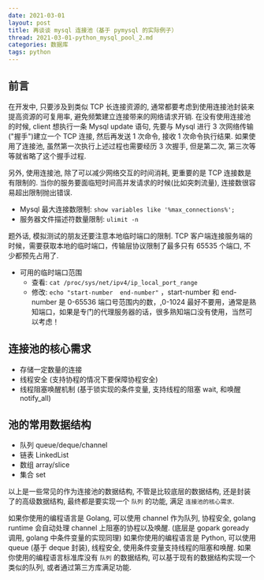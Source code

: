 ```yaml
---
date: 2021-03-01
layout: post
title: 再谈谈 mysql 连接池（基于 pymysql 的实际例子）
thread: 2021-03-01-python_mysql_pool_2.md
categories: 数据库
tags: python
---
```


## 前言

在开发中, 只要涉及到类似 TCP 长连接资源的, 通常都要考虑到使用连接池封装来提高资源的可复用率, 避免频繁建立连接带来的网络请求开销.
在没有使用连接池的时候, client 想执行一条 Mysql update 语句, 先要与 Mysql 进行 3 次网络传输("握手")建立一个 TCP 连接, 然后再发送 1 次命令,
接收 1 次命令执行结果. 如果使用了连接池, 虽然第一次执行上述过程也需要经历 3 次握手, 但是第二次, 第三次等等就省略了这个握手过程.

另外, 使用连接池, 除了可以减少网络交互的时间消耗, 更重要的是 TCP 连接数是有限制的. 当你的服务要面临短时间高并发请求的时候(比如突刺流量), 连接数很容易超出限制抛出错误.

- Mysql 最大连接数限制: `show variables like '%max_connections%';`
- 服务器文件描述符数量限制: `ulimit -n`
  
题外话, 模拟测试的朋友还要注意本地临时端口的限制. TCP 客户端连接服务端的时候，需要获取本地的临时端口，传输层协议限制了最多只有 65535 个端口, 不少都预先占用了.

- 可用的临时端口范围
  - 查看: `cat /proc/sys/net/ipv4/ip_local_port_range`
  - 修改: `echo "start-number  end-number"` ，start-number 和 end-number 是 0-65536 端口号范围内的数，,0-1024 最好不要用，通常是熟知端口，如果是专门的代理服务器的话，很多熟知端口没有使用，当然可以考虑！
    

## 连接池的核心需求

- 存储一定数量的连接
- 线程安全 (支持协程的情况下要保障协程安全)
- 线程阻塞唤醒机制 (基于锁实现的条件变量, 支持线程的阻塞 wait, 和唤醒 notify_all) 


## 池的常用数据结构

- 队列 queue/deque/channel
- 链表 LinkedList
- 数组 array/slice
- 集合 set

以上是一些常见的作为连接池的数据结构, 不管是比较底层的数据结构, 还是封装了的高级数据结构, 最终都是要实现一个 `队列` 的功能, 满足 `连接池的核心需求`.

如果你使用的编程语言是 Golang, 可以使用 channel 作为队列, 协程安全, golang runtime 会自动处理 channel 上阻塞的协程以及唤醒. (底层是 gopark goready 调用, golang 中条件变量的实现同理)
如果你使用的编程语言是 Python, 可以使用 queue (基于 deque 封装), 线程安全, 使用条件变量支持线程的阻塞和唤醒.
如果你使用的编程语言标准库没有 `队列` 的数据结构, 可以基于现有的数据结构实现一个类似的队列, 或者通过第三方库满足功能.




















